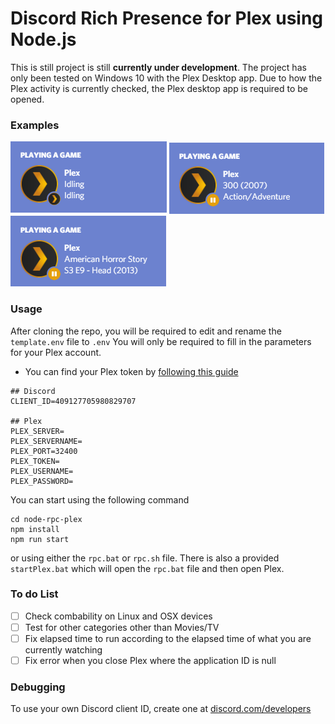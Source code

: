 # Discord Rich Presence for Plex using Node.js

This is still project is still **currently under development**. The project has only been tested on Windows 10 with the Plex Desktop app. Due to how the Plex activity is currently checked, the Plex desktop app is required to be opened. 

### Examples

![idle](./img/idle.png) ![movies](./img/movie.png)  ![tvshow](./img/tvshow.png)


### Usage

After cloning the repo, you will be required to edit and rename the `template.env` file to `.env`
You will only be required to fill in the parameters for your Plex account.

- You can find your Plex token by [following this guide](https://support.plex.tv/articles/204059436-finding-an-authentication-token-x-plex-token/)

```
## Discord
CLIENT_ID=409127705980829707

## Plex
PLEX_SERVER=
PLEX_SERVERNAME=
PLEX_PORT=32400
PLEX_TOKEN=
PLEX_USERNAME=
PLEX_PASSWORD=
```

You can start using the following command

```
cd node-rpc-plex
npm install
npm run start
```

or using either the `rpc.bat` or `rpc.sh` file. There is also a provided `startPlex.bat` which will open the `rpc.bat` file and then open Plex.



### To do List

- [ ] Check combability on Linux and OSX devices
- [ ] Test for other categories other than Movies/TV
- [ ] Fix elapsed time to run according to the elapsed time of what you are currently watching
- [ ] Fix error when you close Plex where the application ID is null

### Debugging

To use your own Discord client ID, create one at [discord.com/developers](https://discord.com/developers/)
